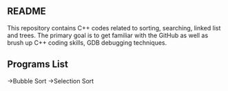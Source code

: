 README
------
This repository contains C++ codes related to sorting, searching, linked list and trees.
The primary goal is to get familiar with the GitHub as well as brush up C++ coding skills, GDB debugging techniques.

Programs List
-------------
->Bubble Sort
->Selection Sort
